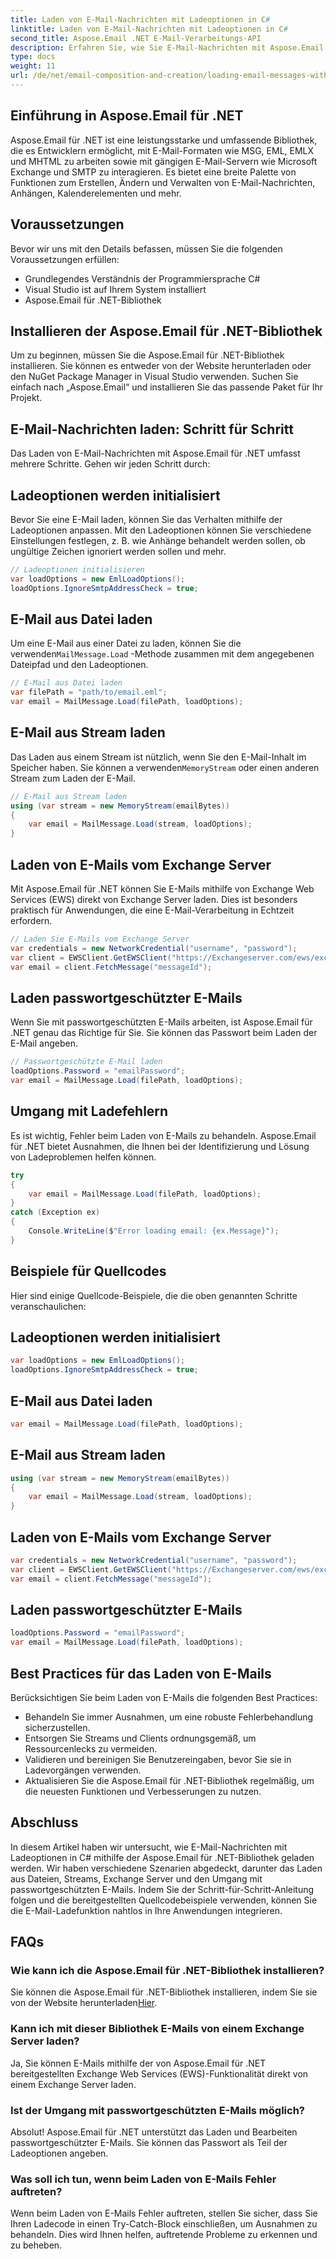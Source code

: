 ```yaml
---
title: Laden von E-Mail-Nachrichten mit Ladeoptionen in C#
linktitle: Laden von E-Mail-Nachrichten mit Ladeoptionen in C#
second_title: Aspose.Email .NET E-Mail-Verarbeitungs-API
description: Erfahren Sie, wie Sie E-Mail-Nachrichten mit Aspose.Email für .NET in C# laden. Entdecken Sie Schritt-für-Schritt-Anleitungen und Quellcode-Beispiele für eine effektive E-Mail-Verarbeitung.
type: docs
weight: 11
url: /de/net/email-composition-and-creation/loading-email-messages-with-load-options-in-csharp/
---
```


## Einführung in Aspose.Email für .NET

Aspose.Email für .NET ist eine leistungsstarke und umfassende Bibliothek, die es Entwicklern ermöglicht, mit E-Mail-Formaten wie MSG, EML, EMLX und MHTML zu arbeiten sowie mit gängigen E-Mail-Servern wie Microsoft Exchange und SMTP zu interagieren. Es bietet eine breite Palette von Funktionen zum Erstellen, Ändern und Verwalten von E-Mail-Nachrichten, Anhängen, Kalenderelementen und mehr.

## Voraussetzungen

Bevor wir uns mit den Details befassen, müssen Sie die folgenden Voraussetzungen erfüllen:

- Grundlegendes Verständnis der Programmiersprache C#
- Visual Studio ist auf Ihrem System installiert
- Aspose.Email für .NET-Bibliothek

## Installieren der Aspose.Email für .NET-Bibliothek

Um zu beginnen, müssen Sie die Aspose.Email für .NET-Bibliothek installieren. Sie können es entweder von der Website herunterladen oder den NuGet Package Manager in Visual Studio verwenden. Suchen Sie einfach nach „Aspose.Email“ und installieren Sie das passende Paket für Ihr Projekt.

## E-Mail-Nachrichten laden: Schritt für Schritt

Das Laden von E-Mail-Nachrichten mit Aspose.Email für .NET umfasst mehrere Schritte. Gehen wir jeden Schritt durch:

## Ladeoptionen werden initialisiert

Bevor Sie eine E-Mail laden, können Sie das Verhalten mithilfe der Ladeoptionen anpassen. Mit den Ladeoptionen können Sie verschiedene Einstellungen festlegen, z. B. wie Anhänge behandelt werden sollen, ob ungültige Zeichen ignoriert werden sollen und mehr.

```csharp
// Ladeoptionen initialisieren
var loadOptions = new EmlLoadOptions();
loadOptions.IgnoreSmtpAddressCheck = true;
```

## E-Mail aus Datei laden

 Um eine E-Mail aus einer Datei zu laden, können Sie die verwenden`MailMessage.Load` -Methode zusammen mit dem angegebenen Dateipfad und den Ladeoptionen.

```csharp
// E-Mail aus Datei laden
var filePath = "path/to/email.eml";
var email = MailMessage.Load(filePath, loadOptions);
```

## E-Mail aus Stream laden

 Das Laden aus einem Stream ist nützlich, wenn Sie den E-Mail-Inhalt im Speicher haben. Sie können a verwenden`MemoryStream` oder einen anderen Stream zum Laden der E-Mail.

```csharp
// E-Mail aus Stream laden
using (var stream = new MemoryStream(emailBytes))
{
    var email = MailMessage.Load(stream, loadOptions);
}
```

## Laden von E-Mails vom Exchange Server

Mit Aspose.Email für .NET können Sie E-Mails mithilfe von Exchange Web Services (EWS) direkt von Exchange Server laden. Dies ist besonders praktisch für Anwendungen, die eine E-Mail-Verarbeitung in Echtzeit erfordern.

```csharp
// Laden Sie E-Mails vom Exchange Server
var credentials = new NetworkCredential("username", "password");
var client = EWSClient.GetEWSClient("https://Exchangeserver.com/ews/exchange.asmx", Anmeldeinformationen);
var email = client.FetchMessage("messageId");
```

## Laden passwortgeschützter E-Mails

Wenn Sie mit passwortgeschützten E-Mails arbeiten, ist Aspose.Email für .NET genau das Richtige für Sie. Sie können das Passwort beim Laden der E-Mail angeben.

```csharp
// Passwortgeschützte E-Mail laden
loadOptions.Password = "emailPassword";
var email = MailMessage.Load(filePath, loadOptions);
```

## Umgang mit Ladefehlern

Es ist wichtig, Fehler beim Laden von E-Mails zu behandeln. Aspose.Email für .NET bietet Ausnahmen, die Ihnen bei der Identifizierung und Lösung von Ladeproblemen helfen können.

```csharp
try
{
    var email = MailMessage.Load(filePath, loadOptions);
}
catch (Exception ex)
{
    Console.WriteLine($"Error loading email: {ex.Message}");
}
```

## Beispiele für Quellcodes

Hier sind einige Quellcode-Beispiele, die die oben genannten Schritte veranschaulichen:

## Ladeoptionen werden initialisiert

```csharp
var loadOptions = new EmlLoadOptions();
loadOptions.IgnoreSmtpAddressCheck = true;
```

## E-Mail aus Datei laden

```csharp
var email = MailMessage.Load(filePath, loadOptions);
```

## E-Mail aus Stream laden

```csharp
using (var stream = new MemoryStream(emailBytes))
{
    var email = MailMessage.Load(stream, loadOptions);
}
```

## Laden von E-Mails vom Exchange Server

```csharp
var credentials = new NetworkCredential("username", "password");
var client = EWSClient.GetEWSClient("https://Exchangeserver.com/ews/exchange.asmx", Anmeldeinformationen);
var email = client.FetchMessage("messageId");
```

## Laden passwortgeschützter E-Mails

```csharp
loadOptions.Password = "emailPassword";
var email = MailMessage.Load(filePath, loadOptions);
```

## Best Practices für das Laden von E-Mails

Berücksichtigen Sie beim Laden von E-Mails die folgenden Best Practices:

- Behandeln Sie immer Ausnahmen, um eine robuste Fehlerbehandlung sicherzustellen.
- Entsorgen Sie Streams und Clients ordnungsgemäß, um Ressourcenlecks zu vermeiden.
- Validieren und bereinigen Sie Benutzereingaben, bevor Sie sie in Ladevorgängen verwenden.
- Aktualisieren Sie die Aspose.Email für .NET-Bibliothek regelmäßig, um die neuesten Funktionen und Verbesserungen zu nutzen.

## Abschluss

In diesem Artikel haben wir untersucht, wie E-Mail-Nachrichten mit Ladeoptionen in C# mithilfe der Aspose.Email für .NET-Bibliothek geladen werden. Wir haben verschiedene Szenarien abgedeckt, darunter das Laden aus Dateien, Streams, Exchange Server und den Umgang mit passwortgeschützten E-Mails. Indem Sie der Schritt-für-Schritt-Anleitung folgen und die bereitgestellten Quellcodebeispiele verwenden, können Sie die E-Mail-Ladefunktion nahtlos in Ihre Anwendungen integrieren.

## FAQs

### Wie kann ich die Aspose.Email für .NET-Bibliothek installieren?

 Sie können die Aspose.Email für .NET-Bibliothek installieren, indem Sie sie von der Website herunterladen[Hier](https://releases.aspose.com/email/net).

### Kann ich mit dieser Bibliothek E-Mails von einem Exchange Server laden?

Ja, Sie können E-Mails mithilfe der von Aspose.Email für .NET bereitgestellten Exchange Web Services (EWS)-Funktionalität direkt von einem Exchange Server laden.

### Ist der Umgang mit passwortgeschützten E-Mails möglich?

Absolut! Aspose.Email für .NET unterstützt das Laden und Bearbeiten passwortgeschützter E-Mails. Sie können das Passwort als Teil der Ladeoptionen angeben.

### Was soll ich tun, wenn beim Laden von E-Mails Fehler auftreten?

Wenn beim Laden von E-Mails Fehler auftreten, stellen Sie sicher, dass Sie Ihren Ladecode in einen Try-Catch-Block einschließen, um Ausnahmen zu behandeln. Dies wird Ihnen helfen, auftretende Probleme zu erkennen und zu beheben.